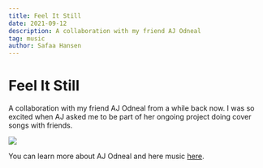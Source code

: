 ```yaml
---
title: Feel It Still
date: 2021-09-12
description: A collaboration with my friend AJ Odneal
tag: music
author: Safaa Hansen
---
```


# Feel It Still

A collaboration with my friend AJ Odneal from a while back now. I was so excited when AJ asked me to be part of her ongoing project doing cover songs with friends.

[![](https://img.youtube.com/vi/QH_MLeuB5BU/maxresdefault.jpg)](https://www.youtube.com/watch?v=QH_MLeuB5BU)

You can learn more about AJ Odneal and here music [here](https://ajodneal.com).
